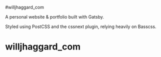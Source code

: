 #willjhaggard_com

A personal website & portfolio built with Gatsby.

Styled using PostCSS and the cssnext plugin, relying heavily on
Basscss.
# willjhaggard_com
